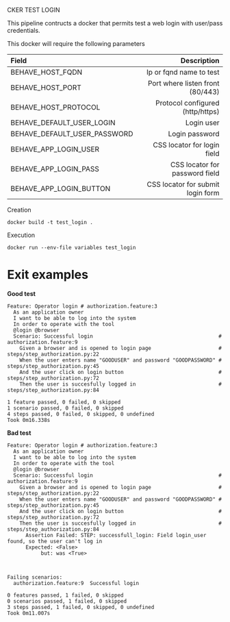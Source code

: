 CKER TEST LOGIN

This pipeline contructs a docker that permits test a web login with user/pass credentials.

This docker will require the following parameters

|Field|Description|
|:----|----------:|
|BEHAVE_HOST_FQDN|Ip or fqnd name to test|
|BEHAVE_HOST_PORT|Port where listen front (80/443)|
|BEHAVE_HOST_PROTOCOL|Protocol configured (http/https)|
|BEHAVE_DEFAULT_USER_LOGIN|Login user|
|BEHAVE_DEFAULT_USER_PASSWORD|Login password|
|BEHAVE_APP_LOGIN_USER|CSS locator for login field|
|BEHAVE_APP_LOGIN_PASS|CSS locator for password field|
|BEHAVE_APP_LOGIN_BUTTON|CSS locator for submit login form|

Creation
```
docker build -t test_login .
```

Execution
```
docker run --env-file variables test_login
```

# Exit examples

**Good test**
```
Feature: Operator login # authorization.feature:3
  As an application owner
  I want to be able to log into the system
  In order to operate with the tool
  @login @browser
  Scenario: Successful login                                         # authorization.feature:9
    Given a browser and is opened to login page                      # steps/step_authorization.py:22
    When the user enters name "GOODUSER" and password "GOODPASSWORD" # steps/step_authorization.py:45
    And the user click on login button                               # steps/step_authorization.py:72
    Then the user is succesfully logged in                           # steps/step_authorization.py:84

1 feature passed, 0 failed, 0 skipped
1 scenario passed, 0 failed, 0 skipped
4 steps passed, 0 failed, 0 skipped, 0 undefined
Took 0m16.338s
```

**Bad test**
```
Feature: Operator login # authorization.feature:3
  As an application owner
  I want to be able to log into the system
  In order to operate with the tool
  @login @browser
  Scenario: Successful login                                         # authorization.feature:9
    Given a browser and is opened to login page                      # steps/step_authorization.py:22
    When the user enters name "GOODUSER" and password "GOODPASSWORD" # steps/step_authorization.py:45
    And the user click on login button                               # steps/step_authorization.py:72
    Then the user is succesfully logged in                           # steps/step_authorization.py:84
      Assertion Failed: STEP: successfull_login: Field login_user found, so the user can't log in
      Expected: <False>
           but: was <True>



Failing scenarios:
  authorization.feature:9  Successful login

0 features passed, 1 failed, 0 skipped
0 scenarios passed, 1 failed, 0 skipped
3 steps passed, 1 failed, 0 skipped, 0 undefined
Took 0m11.007s
```


